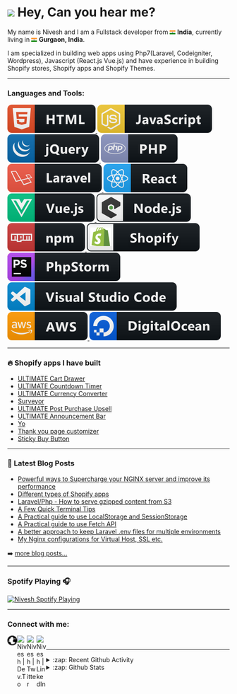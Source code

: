<h1><img src="https://emojis.slackmojis.com/emojis/images/1531849430/4246/blob-sunglasses.gif?1531849430" width="30"/> Hey, Can you hear me?</h1>


<p>My name is Nivesh and I am a Fullstack developer from <img src="https://raw.githubusercontent.com/niveshsaharan/niveshsaharan/master/icons/IN.png" width="13"/> <b>India</b>, currently living in <img src="https://raw.githubusercontent.com/niveshsaharan/niveshsaharan/master/icons/IN.png" width="13"/> <b>Gurgaon, India</b>. 

I am specialized in building web apps using Php7(Laravel, Codeigniter, Wordpress), Javascript (React.js Vue.js) and have experience in building Shopify stores, Shopify apps and Shopify Themes.</p>

---

### Languages and Tools:

<a href="#">
  <img src="https://github.com/niveshsaharan/niveshsaharan/raw/master/icons/html.svg" alt="HTML" />
</a> 

<a href="#">
  <img src="https://github.com/niveshsaharan/niveshsaharan/raw/master/icons/js.svg" alt="JavaScript" />
</a> 

<a href="#">
  <img src="https://github.com/niveshsaharan/niveshsaharan/raw/master/icons/jquery.svg" alt="jQuery" />
</a> 

<a href="#">
  <img src="https://github.com/niveshsaharan/niveshsaharan/raw/master/icons/php.svg" alt="Php" />
</a> 

<a href="#">
  <img src="https://github.com/niveshsaharan/niveshsaharan/raw/master/icons/laravel.svg" alt="Laravel" />
</a> 

<a href="#">
  <img src="https://github.com/niveshsaharan/niveshsaharan/raw/master/icons/react.svg" alt="React" />
</a> 
<a href="#">
  <img src="https://github.com/niveshsaharan/niveshsaharan/raw/master/icons/vue.svg" alt="Vue.js" />
</a> 

<a href="#">
  <img src="https://github.com/niveshsaharan/niveshsaharan/raw/master/icons/nodejs.svg" alt="Node.js" />
</a> 
<a href="#">
  <img src="https://github.com/niveshsaharan/niveshsaharan/raw/master/icons/npm.svg" alt="npm" />
</a> 

<a href="#">
  <img src="https://github.com/niveshsaharan/niveshsaharan/raw/master/icons/shopify.svg" alt="Shopify" />
</a> 

<a href="#">
  <img src="https://github.com/niveshsaharan/niveshsaharan/raw/master/icons/jetbrains_phpstorm.svg" alt="PhpStorm" />
</a> 

<a href="#">
  <img src="https://github.com/niveshsaharan/niveshsaharan/raw/master/icons/visualstudio_code.svg" alt="Visual Studio Code" />
</a> 

<a href="#">
  <img src="https://github.com/niveshsaharan/niveshsaharan/raw/master/icons/aws.svg" alt="AWS" />
</a> 
<a href="#">
  <img src="https://github.com/niveshsaharan/niveshsaharan/raw/master/icons/digitalocean.svg" alt="Digital ocean" />
</a> 

---

### 🔥 Shopify apps I have built

<!-- SHOPIFY-APPS-LIST:START -->
- [ULTIMATE Cart Drawer](https://apps.shopify.com/ultimate-cart-drawer)
- [ULTIMATE Countdown Timer](https://apps.shopify.com/ultimate-countdown-timer)
- [ULTIMATE Currency Converter](https://apps.shopify.com/ultimate-currency-converter)
- [Surveyor](https://apps.shopify.com/surveyor)
- [ULTIMATE Post Purchase Upsell](https://apps.shopify.com/profit-panda)
- [ULTIMATE Announcement Bar](https://apps.shopify.com/ultimate-announcement-bar-1)
- [Yo](https://apps.shopify.com/yo)
- [Thank you page customizer](https://apps.shopify.com/thank-you-page)
- [Sticky Buy Button](#)
<!-- SHOPIFY-APPS-LIST:END -->

---

### 📕 Latest Blog Posts

<!-- BLOG-POST-LIST:START -->
- [Powerful ways to Supercharge your NGINX server and improve its performance](https://nive.sh/powerful-ways-to-supercharge-your-nginx-server-and-improve-its-performance)
- [Different types of Shopify apps](https://nive.sh/types-of-shopify-apps)
- [Laravel/Php - How to serve gzipped content from S3](https://nive.sh/how-to-serve-gzipped-content-from-s3-in-laravel-php)
- [A Few Quick Terminal Tips](https://nive.sh/few-quick-terminal-tips)
- [A Practical guide to use LocalStorage and SessionStorage](https://nive.sh/practical-guide-to-use-localstorage-and-sessionstorage)
- [A Practical guide to use Fetch API](https://nive.sh/practical-guide-to-use-fetch-api)
- [A better approach to keep Laravel .env files for multiple environments](https://nive.sh/better-approach-to-keep-env-files-for-multiple-environments)
- [My Nginx configurations for Virtual Host, SSL etc.](https://nive.sh/my-nginx-configurations-for-virtual-host-ssl-etc)
<!-- BLOG-POST-LIST:END -->

➡️ [more blog posts...](https://nive.sh)

---

### Spotify Playing 🎧
[<img src="https://niveshsaharan-spotify-planing.vercel.app/api/spotify-playing" alt="Nivesh Spotify Playing" width="350" />](https://open.spotify.com/user/swyqyimdc12jajde4vpwd2x1b)

---

### Connect with me:

[<img align="left" alt="nive.sh" width="22px" src="https://raw.githubusercontent.com/iconic/open-iconic/master/svg/globe.svg" />][website]
[<img align="left" alt="Nivesh | Dev.To" width="22px" src="https://cdn.jsdelivr.net/npm/simple-icons@v3/icons/dev-dot-to.svg" />][dev]
[<img align="left" alt="Nivesh | Twitter" width="22px" src="https://cdn.jsdelivr.net/npm/simple-icons@v3/icons/twitter.svg" />][twitter]
[<img align="left" alt="Nivesh | LinkedIn" width="22px" src="https://cdn.jsdelivr.net/npm/simple-icons@v3/icons/linkedin.svg" />][linkedin]

<br />

---

<details>
  <summary>:zap: Recent Github Activity</summary>
  
<!--START_SECTION:activity-->
1. 🗣 Commented on [#242](https://github.com/inertiajs/inertia/issues/242) in [inertiajs/inertia](https://github.com/inertiajs/inertia)
2. 🗣 Commented on [#242](https://github.com/inertiajs/inertia/issues/242) in [inertiajs/inertia](https://github.com/inertiajs/inertia)
3. ❗️ Opened issue [#242](https://github.com/inertiajs/inertia/issues/242) in [inertiajs/inertia](https://github.com/inertiajs/inertia)
4. 🎉 Merged PR [#4](https://github.com/niveshsaharan/shark/pull/4) in [niveshsaharan/shark](https://github.com/niveshsaharan/shark)
5. 💪 Opened PR [#4](https://github.com/niveshsaharan/shark/pull/4) in [niveshsaharan/shark](https://github.com/niveshsaharan/shark)
<!--END_SECTION:activity-->

</details>

<details>
  <summary>:zap: Github Stats</summary>

  <img align="left" alt="Nivesh's Github Stats" src="https://github-readme-stats.codestackr.vercel.app/api?username=niveshsaharan&show_icons=true&hide_border=true" />

</details>

[website]: https://nive.sh
[twitter]: https://twitter.com/nivesh_saharan
[linkedin]: https://linkedin.com/in/niveshsaharan
[dev]: https://dev.to/niveshsaharan
